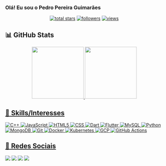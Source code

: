 ### Olá! Eu sou o Pedro Pereira Guimarães

<p align="center">
<a href="https://github.com/PedroPereiraGuimaraes?tab=repositories&sort=stargazers">    
    <img alt="total stars" title="Total stars on GitHub" src="https://custom-icon-badges.herokuapp.com/badge/dynamic/json?logo=star&color=E3CD00&labelColor=23333&label=Stars&style=for-the-badge&query=%24.stars&url=https://api.github-star-counter.workers.dev/user/PedroPereiraGuimaraes"/></a>
<a href="https://github.com/PedroPereiraGuimaraes?tab=followers">
    <img alt="followers" title="Follow me on Github" src="https://custom-icon-badges.herokuapp.com/github/followers/PedroPereiraGuimaraes?color=2A8C4C&labelColor=23333&style=for-the-badge&logo=person-add&label=Follow&logoColor=white"/></a>
<a href="https://github.com/PedroPereiraGuimaraes">    
    <img alt="views" title="GitHub profile views" src="https://komarev.com/ghpvc/?username=PedroPereiraGuimaraes&style=for-the-badge"/></a>
</p>


## 📊 GitHub Stats 

<div align="center">
  <a href="https://github.com/PedroPereiraGuimaraes">
  <img height="165em" src="https://github-readme-stats.vercel.app/api?username=PedroPereiraGuimaraes&show_icons=true&theme=dark&include_all_commits=true&count_private=true"/>
  <img height="165em" src="https://github-readme-stats.vercel.app/api/top-langs/?username=PedroPereiraGuimaraes&layout=compact&langs_count=7&theme=dark"/>
</div>
  
 ## 🚀 Skills/Interesses
  
![C++](https://img.shields.io/badge/C%2B%2B-323330?style=for-the-badge&logo=c%2B%2B&logoColor=0ACDAA)
![JavaScript](https://img.shields.io/badge/JavaScript-323330?style=for-the-badge&logo=javascript&logoColor=F7DF1E)
![HTML5](https://img.shields.io/badge/HTML5-323330?style=for-the-badge&logo=html5&logoColor=CD5C0A)
![CSS](https://img.shields.io/badge/CSS-323330?&style=for-the-badge&logo=css3&logoColor=0A1ECD)
![Dart](https://img.shields.io/badge/Dart-323330?style=for-the-badge&logo=dart&logoColor=0AC1CD)
![Flutter](https://img.shields.io/badge/Flutter-323330?style=for-the-badge&logo=flutter&logoColor=0ACD70)
![MySQL](https://img.shields.io/badge/MySQL-323330?style=for-the-badge&logo=mysql&logoColor=376FFF)
![Python](https://img.shields.io/badge/Python-323330?style=for-the-badge&logo=python&logoColor=EBFF00)
![MongoDB](https://img.shields.io/badge/MongoDB-323330?style=for-the-badge&logo=mongodb&logoColor=2A8C4C)
![Git](https://img.shields.io/badge/Git-323330?style=for-the-badge&logo=git&logoColor=FFA800)
![Docker](https://img.shields.io/badge/Docker-323330?style=for-the-badge&logo=docker&logoColor=00E0FF)
![Kubernetes](https://img.shields.io/badge/Kubernetes-323330?style=for-the-badge&logo=kubernetes&logoColor=0066FF)
![GCP](https://img.shields.io/badge/Google%20Cloud-323330?style=for-the-badge&logo=google-cloud&logoColor=FFFFFF)
![GitHub Actions](https://img.shields.io/badge/GitHub%20Actions-323330?style=for-the-badge&logo=github-actions&logoColor=FFFFFF)

 
 ## 📆 Redes Sociais
 
<div> 
  <a href="https://www.instagram.com/pedropguima" target="_blank"><img src="https://img.shields.io/badge/-Instagram-%23333?style=for-the-badge&logo=instagram&logoColor=23E4405F" target="_blank"></a>
 	<a href="https://www.twitch.tv/pepoguimaraes" target="_blank"><img src="https://img.shields.io/badge/Twitch-%23333?style=for-the-badge&logo=twitch&logoColor=9146FF" target="_blank"></a>
  <a href = "mailto:pedro.pereira@Gec.inatel.br"><img src="https://img.shields.io/badge/-Gmail-%23333?style=for-the-badge&logo=gmail&logoColor=white" target="_blank"></a>
  <a href="https://www.linkedin.com/in/pedropereiraguimaraes" target="_blank"><img src="https://img.shields.io/badge/-LinkedIn-%23333?style=for-the-badge&logo=linkedin&logoColor=230077B5" target="_blank"></a> 
</div>
  

